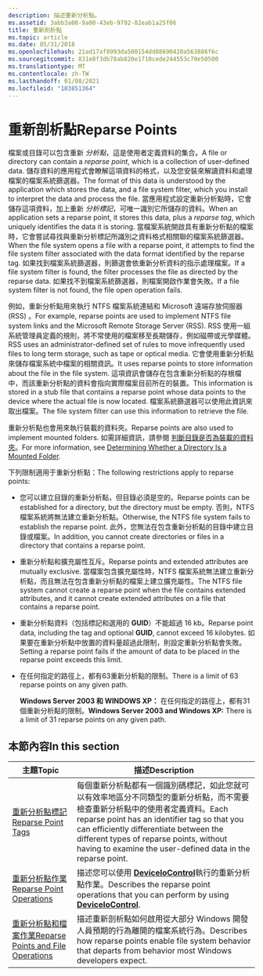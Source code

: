 ```yaml
---
description: 描述重新分析點。
ms.assetid: 3abb3a08-9a00-43eb-9792-82eab1a25f06
title: 重新剖析點
ms.topic: article
ms.date: 05/31/2018
ms.openlocfilehash: 21ad17af8993da500154dd88690420a563886f6c
ms.sourcegitcommit: 831e8f3db78ab820e1710cede244553c70e50500
ms.translationtype: MT
ms.contentlocale: zh-TW
ms.lasthandoff: 01/08/2021
ms.locfileid: "103851364"
---
```

# <a name="reparse-points"></a><span data-ttu-id="0aa92-103">重新剖析點</span><span class="sxs-lookup"><span data-stu-id="0aa92-103">Reparse Points</span></span>

<span data-ttu-id="0aa92-104">檔案或目錄可以包含重新 *分析點*，這是使用者定義資料的集合。</span><span class="sxs-lookup"><span data-stu-id="0aa92-104">A file or directory can contain a *reparse point*, which is a collection of user-defined data.</span></span> <span data-ttu-id="0aa92-105">儲存資料的應用程式會瞭解這項資料的格式，以及您安裝來解讀資料和處理檔案的檔案系統篩選器。</span><span class="sxs-lookup"><span data-stu-id="0aa92-105">The format of this data is understood by the application which stores the data, and a file system filter, which you install to interpret the data and process the file.</span></span> <span data-ttu-id="0aa92-106">當應用程式設定重新分析點時，它會儲存這項資料，加上重新 *分析標記*，可唯一識別它所儲存的資料。</span><span class="sxs-lookup"><span data-stu-id="0aa92-106">When an application sets a reparse point, it stores this data, plus a *reparse tag*, which uniquely identifies the data it is storing.</span></span> <span data-ttu-id="0aa92-107">當檔案系統開啟具有重新分析點的檔案時，它會嘗試尋找與重新分析標記所識別之資料格式相關聯的檔案系統篩選器。</span><span class="sxs-lookup"><span data-stu-id="0aa92-107">When the file system opens a file with a reparse point, it attempts to find the file system filter associated with the data format identified by the reparse tag.</span></span> <span data-ttu-id="0aa92-108">如果找到檔案系統篩選器，則篩選會依重新分析資料的指示處理檔案。</span><span class="sxs-lookup"><span data-stu-id="0aa92-108">If a file system filter is found, the filter processes the file as directed by the reparse data.</span></span> <span data-ttu-id="0aa92-109">如果找不到檔案系統篩選器，則檔案開啟作業會失敗。</span><span class="sxs-lookup"><span data-stu-id="0aa92-109">If a file system filter is not found, the file open operation fails.</span></span>

<span data-ttu-id="0aa92-110">例如，重新分析點用來執行 NTFS 檔案系統連結和 Microsoft 遠端存放伺服器 (RSS) 。</span><span class="sxs-lookup"><span data-stu-id="0aa92-110">For example, reparse points are used to implement NTFS file system links and the Microsoft Remote Storage Server (RSS).</span></span> <span data-ttu-id="0aa92-111">RSS 使用一組系統管理員定義的規則，將不常使用的檔案移至長期儲存，例如磁帶或光學媒體。</span><span class="sxs-lookup"><span data-stu-id="0aa92-111">RSS uses an administrator-defined set of rules to move infrequently used files to long term storage, such as tape or optical media.</span></span> <span data-ttu-id="0aa92-112">它會使用重新分析點來儲存檔案系統中檔案的相關資訊。</span><span class="sxs-lookup"><span data-stu-id="0aa92-112">It uses reparse points to store information about the file in the file system.</span></span> <span data-ttu-id="0aa92-113">這項資訊會儲存在包含重新分析點的存根檔中，而該重新分析點的資料會指向實際檔案目前所在的裝置。</span><span class="sxs-lookup"><span data-stu-id="0aa92-113">This information is stored in a stub file that contains a reparse point whose data points to the device where the actual file is now located.</span></span> <span data-ttu-id="0aa92-114">檔案系統篩選器可以使用此資訊來取出檔案。</span><span class="sxs-lookup"><span data-stu-id="0aa92-114">The file system filter can use this information to retrieve the file.</span></span>

<span data-ttu-id="0aa92-115">重新分析點也會用來執行裝載的資料夾。</span><span class="sxs-lookup"><span data-stu-id="0aa92-115">Reparse points are also used to implement mounted folders.</span></span> <span data-ttu-id="0aa92-116">如需詳細資訊，請參閱 [判斷目錄是否為裝載的資料夾](determining-whether-a-directory-is-a-volume-mount-point.md)。</span><span class="sxs-lookup"><span data-stu-id="0aa92-116">For more information, see [Determining Whether a Directory Is a Mounted Folder](determining-whether-a-directory-is-a-volume-mount-point.md).</span></span>

<span data-ttu-id="0aa92-117">下列限制適用于重新分析點：</span><span class="sxs-lookup"><span data-stu-id="0aa92-117">The following restrictions apply to reparse points:</span></span>

-   <span data-ttu-id="0aa92-118">您可以建立目錄的重新分析點，但目錄必須是空的。</span><span class="sxs-lookup"><span data-stu-id="0aa92-118">Reparse points can be established for a directory, but the directory must be empty.</span></span> <span data-ttu-id="0aa92-119">否則，NTFS 檔案系統將無法建立重新分析點。</span><span class="sxs-lookup"><span data-stu-id="0aa92-119">Otherwise, the NTFS file system fails to establish the reparse point.</span></span> <span data-ttu-id="0aa92-120">此外，您無法在包含重新分析點的目錄中建立目錄或檔案。</span><span class="sxs-lookup"><span data-stu-id="0aa92-120">In addition, you cannot create directories or files in a directory that contains a reparse point.</span></span>
-   <span data-ttu-id="0aa92-121">重新分析點和擴充屬性互斥。</span><span class="sxs-lookup"><span data-stu-id="0aa92-121">Reparse points and extended attributes are mutually exclusive.</span></span> <span data-ttu-id="0aa92-122">當檔案包含擴充屬性時，NTFS 檔案系統無法建立重新分析點，而且無法在包含重新分析點的檔案上建立擴充屬性。</span><span class="sxs-lookup"><span data-stu-id="0aa92-122">The NTFS file system cannot create a reparse point when the file contains extended attributes, and it cannot create extended attributes on a file that contains a reparse point.</span></span>
-   <span data-ttu-id="0aa92-123">重新分析點資料（包括標記和選用的 **GUID**）不能超過 16 kb。</span><span class="sxs-lookup"><span data-stu-id="0aa92-123">Reparse point data, including the tag and optional **GUID**, cannot exceed 16 kilobytes.</span></span> <span data-ttu-id="0aa92-124">如果要在重新分析點中放置的資料量超過此限制，則設定重新分析點會失敗。</span><span class="sxs-lookup"><span data-stu-id="0aa92-124">Setting a reparse point fails if the amount of data to be placed in the reparse point exceeds this limit.</span></span>
-   <span data-ttu-id="0aa92-125">在任何指定的路徑上，都有63重新分析點的限制。</span><span class="sxs-lookup"><span data-stu-id="0aa92-125">There is a limit of 63 reparse points on any given path.</span></span>

    <span data-ttu-id="0aa92-126">**Windows Server 2003 和 WINDOWS XP：** 在任何指定的路徑上，都有31個重新分析點的限制。</span><span class="sxs-lookup"><span data-stu-id="0aa92-126">**Windows Server 2003 and Windows XP:** There is a limit of 31 reparse points on any given path.</span></span>

## <a name="in-this-section"></a><span data-ttu-id="0aa92-127">本節內容</span><span class="sxs-lookup"><span data-stu-id="0aa92-127">In this section</span></span>



| <span data-ttu-id="0aa92-128">主題</span><span class="sxs-lookup"><span data-stu-id="0aa92-128">Topic</span></span>                                                                                   | <span data-ttu-id="0aa92-129">描述</span><span class="sxs-lookup"><span data-stu-id="0aa92-129">Description</span></span>                                                                                                                                                                                                        |
|-----------------------------------------------------------------------------------------|--------------------------------------------------------------------------------------------------------------------------------------------------------------------------------------------------------------------|
| [<span data-ttu-id="0aa92-130">重新分析點標記</span><span class="sxs-lookup"><span data-stu-id="0aa92-130">Reparse Point Tags</span></span>](reparse-point-tags.md)<br/>                                 | <span data-ttu-id="0aa92-131">每個重新分析點都有一個識別碼標記，如此您就可以有效率地區分不同類型的重新分析點，而不需要檢查重新分析點中的使用者定義資料。</span><span class="sxs-lookup"><span data-stu-id="0aa92-131">Each reparse point has an identifier tag so that you can efficiently differentiate between the different types of reparse points, without having to examine the user-defined data in the reparse point.</span></span><br/> |
| [<span data-ttu-id="0aa92-132">重新分析點作業</span><span class="sxs-lookup"><span data-stu-id="0aa92-132">Reparse Point Operations</span></span>](reparse-point-operations.md)<br/>                     | <span data-ttu-id="0aa92-133">描述您可以使用 [**DeviceIoControl**](/windows/desktop/api/ioapiset/nf-ioapiset-deviceiocontrol)執行的重新分析點作業。</span><span class="sxs-lookup"><span data-stu-id="0aa92-133">Describes the reparse point operations that you can perform by using [**DeviceIoControl**](/windows/desktop/api/ioapiset/nf-ioapiset-deviceiocontrol).</span></span><br/>                                                                                       |
| [<span data-ttu-id="0aa92-134">重新分析點和檔案作業</span><span class="sxs-lookup"><span data-stu-id="0aa92-134">Reparse Points and File Operations</span></span>](reparse-points-and-file-operations.md)<br/> | <span data-ttu-id="0aa92-135">描述重新剖析點如何啟用從大部分 Windows 開發人員預期的行為離開的檔案系統行為。</span><span class="sxs-lookup"><span data-stu-id="0aa92-135">Describes how reparse points enable file system behavior that departs from behavior most Windows developers expect.</span></span><br/>                                                                                     |



 

 

